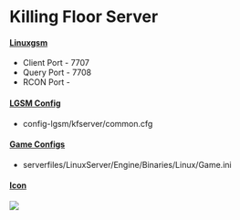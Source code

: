 # Killing Floor Server
#### [Linuxgsm](https://linuxgsm.com/servers/kfserver/)
  * Client Port - 7707
  * Query Port - 7708
  * RCON Port - 
  
#### [LGSM Config](https://github.com/GameServerManagers/LinuxGSM/tree/master/lgsm/config-default/config-lgsm/kfserver)
  * config-lgsm/kfserver/common.cfg

#### [Game Configs](https://github.com/GameServerManagers/Game-Server-Configs/tree/main/kf)
  * serverfiles/LinuxServer/Engine/Binaries/Linux/Game.ini

#### [Icon](../icons/kf-icon.png)
![](../icons/kf-icon.png)